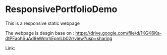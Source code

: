 # ResponsivePortfolioDemo

This is a responsive static webpage

The webpage is desgin base on : https://drive.google.com/file/d/1KGK6Ka-dtPFaohSuAd8eWmrhEpmLb02r/view?usp=sharing

Link: 
